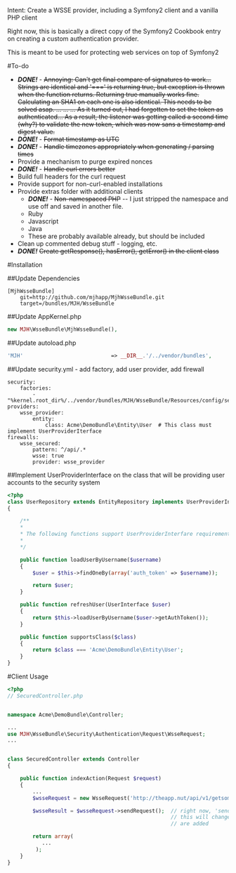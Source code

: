 Intent: Create a WSSE provider, including a Symfony2 client and a vanilla PHP client

Right now, this is basically a direct copy of the Symfony2 Cookbook entry on creating a custom authentication provider.

This is meant to be used for protecting web services on top of Symfony2

#To-do

 * _**DONE!**_ - ~~Annoying: Can't get final compare of signatures to work... Strings are identical and '===' is returning true, but
    exception is thrown when the function returns.   Returning true manually works fine.  Calculating an SHA1 on each
    one is also identical.  This needs to be solved asap. ... ... ... As it turned out, I had forgotten to set the token
    as authenticated... As a result, the listener was getting called a second time (why?) to validate the new token,
    which was now sans a timestamp and digest value.~~
 * _**DONE!**_ - ~~Format timestamp as UTC~~
 * _**DONE!**_ - ~~Handle timezones appropriately when generating / parsing times~~
 * Provide a mechanism to purge expired nonces
 * _**DONE!**_ - ~~Handle curl errors better~~
 * Build full headers for the curl request
 * Provide support for non-curl-enabled installations
 * Provide extras folder with additional clients
    * _**DONE!**_ - ~~Non-namespaced PHP~~ -- I just stripped the namespace and use off and saved in another file.
    * Ruby
    * Javascript
    * Java
    * These are probably available already, but should be included
  * Clean up commented debug stuff - logging, etc.
  * _**DONE!**_ ~~Create getResponse(), hasError(), getError() in the client class~~

#Installation

##Update Dependencies

```
[MjhWsseBundle]
    git=http://github.com/mjhapp/MjhWsseBundle.git
    target=/bundles/MJH/WsseBundle
```
##Update AppKernel.php

``` php
new MJH\WsseBundle\MjhWsseBundle(),
```
##Update autoload.php

``` php
'MJH'                            => __DIR__.'/../vendor/bundles',
```
##Update security.yml - add factory, add user provider, add firewall

``` jinja
security:
    factories:
        - "%kernel.root_dir%/../vendor/bundles/MJH/WsseBundle/Resources/config/security_factories.xml"
providers:
    wsse_provider:
        entity:
            class: Acme\DemoBundle\Entity\User  # This class must implement UserProviderIterface
firewalls:
    wsse_secured:
        pattern: ^/api/.*
        wsse: true
        provider: wsse_provider
```



##Implement UserProviderInterface on the class that will be providing user accounts to the security system

``` php
<?php
class UserRepository extends EntityRepository implements UserProviderInterface
{

    /**
    *
    * The following functions support UserProviderInterfare requirements for WSSE
    *
    */

    public function loadUserByUsername($username)
    {
        $user = $this->findOneBy(array('auth_token' => $username));

        return $user;
    }

    public function refreshUser(UserInterface $user)
    {
        return $this->loadUserByUsername($user->getAuthToken());
    }

    public function supportsClass($class)
    {
        return $class === 'Acme\DemoBundle\Entity\User';
    }
}
```

#Client Usage

```php
<?php
// SecuredController.php


namespace Acme\DemoBundle\Controller;

...
use MJH\WsseBundle\Security\Authentication\Request\WsseRequest;
...


class SecuredController extends Controller
{

    public function indexAction(Request $request)
    {
        ...
        $wsseRequest = new WsseRequest('http://theapp.nut/api/v1/getsome.php', null, 'mjhapp','secret');

        $wsseResult = $wsseRequest->sendRequest();  // right now, 'sendRequest()' retuns the result of the curl call
                                                    // this will change in the next push when error and result methods
                                                    // are added

        return array(
           ...
         );
    }
}
```